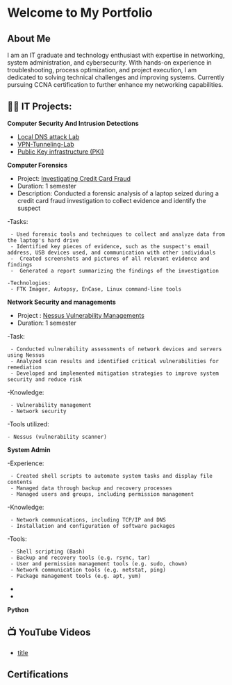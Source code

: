 # Welcome to My Portfolio

## About Me

I am an IT graduate and technology enthusiast with expertise in networking, system administration, and cybersecurity. With hands-on experience in troubleshooting, process optimization, and project execution, I am dedicated to solving technical challenges and improving systems. Currently pursuing CCNA certification to further enhance my networking capabilities.
<h2>👨‍💻 IT Projects:</h2>

 <b>Computer Security And Intrusion Detections </b>
  - [Local DNS attack Lab](https://github.com/kidane321/Local-DNS-Attack-Lab)
  - [VPN-Tunneling-Lab](https://github.com/kidane321/VPN-Tunneling-Lab-)
  - [Public Key infrastructure (PKI)](https://github.com/kidane321/Project-1---Public-Key-Infrastructure-PKI-)
 
<b> Computer Forensics</b>
- Project: [Investigating Credit Card Fraud](https://github.com/kidane321/Fraud-Case-investigation)
 - Duration: 1 semester
 -	Description: Conducted a forensic analysis of a laptop seized during a credit card fraud investigation to collect evidence and identify the suspect
 
 -Tasks:
 
     - Used forensic tools and techniques to collect and analyze data from the laptop's hard drive 
     - Identified key pieces of evidence, such as the suspect's email address, USB devices used, and communication with other individuals 
     -	Created screenshots and pictures of all relevant evidence and findings
     -	Generated a report summarizing the findings of the investigation
     
	-Technologies:
     - FTK Imager, Autopsy, EnCase, Linux command-line tools 
     
<b> Network Security and managements </b>
- Project : [Nessus Vulnerability Managements](https://github.com/kidane321/Nessus-Vulnerability-Management)
- Duration: 1 semester

-Task:

     - Conducted vulnerability assessments of network devices and servers using Nessus
     - Analyzed scan results and identified critical vulnerabilities for remediation
     - Developed and implemented mitigation strategies to improve system security and reduce risk
  
-Knowledge:

     - Vulnerability management
     - Network security
     
-Tools utilized:

    - Nessus (vulnerability scanner)
 
 
 <b>System Admin </b>
 
-Experience:

     - Created shell scripts to automate system tasks and display file contents
     - Managed data through backup and recovery processes
     - Managed users and groups, including permission management

-Knowledge:

     - Network communications, including TCP/IP and DNS
     - Installation and configuration of software packages

-Tools:

     - Shell scripting (Bash)
     - Backup and recovery tools (e.g. rsync, tar)
     - User and permission management tools (e.g. sudo, chown)
     - Network communication tools (e.g. netstat, ping)
     - Package management tools (e.g. apt, yum)

  -
  -
<b>Python</b>


<h2>📺 YouTube Videos</h2>

- [title](🔗)

<h2> Certifications </h2>





